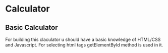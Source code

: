 # Calculator
## Basic Calculator
For building this claculator u should have a basic knowledge of HTML/CSS and Javascript.
For selecting html tags getElementById method is used in it.
